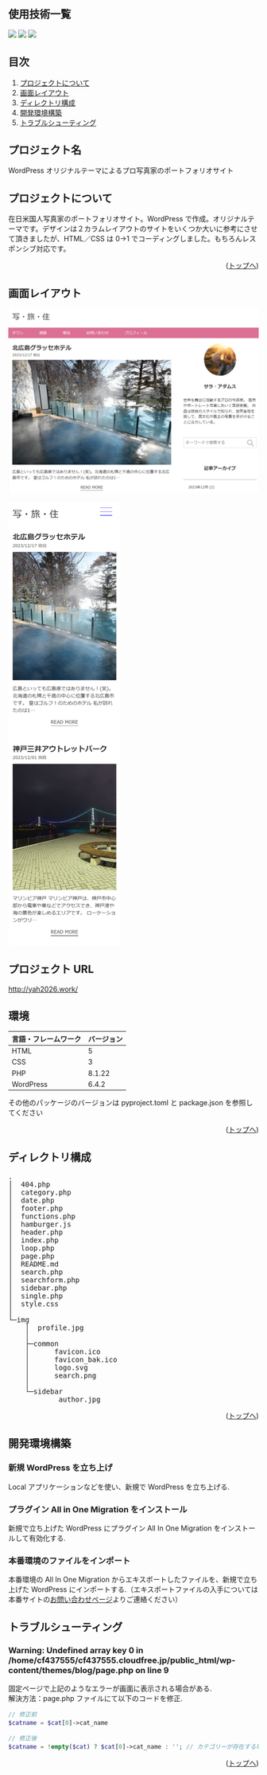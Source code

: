 <div id="top"></div>

## 使用技術一覧

<!-- シールド一覧 -->
<!-- 該当するプロジェクトの中から任意のものを選ぶ-->
<p style="display: inline">
  <!-- フロントエンドのフレームワーク一覧 -->
  <img src="https://img.shields.io/badge/-CSS-000000.svg?logo=css.js&style=for-the-badge">
  <img src="https://img.shields.io/badge/-HTML-000000.svg?logo=HTML.js&style=for-the-badge">
  <!-- バックエンドの言語一覧 -->
  <img src="https://img.shields.io/badge/-WordPress-000000.svg?logo=WordPress&style=for-the-badge">
  <!-- ミドルウェア一覧 -->

</p>

## 目次

1. [プロジェクトについて](#プロジェクトについて)
2. [画面レイアウト](#画面レイアウト)
3. [ディレクトリ構成](#ディレクトリ構成)
4. [開発環境構築](#開発環境構築)
5. [トラブルシューティング](#トラブルシューティング)

<!-- プロジェクト名を記載 -->

## プロジェクト名

WordPress オリジナルテーマによるプロ写真家のポートフォリオサイト

<!-- プロジェクトについて -->

## プロジェクトについて

在日米国人写真家のポートフォリオサイト。WordPress で作成。オリジナルテーマです。デザインは２カラムレイアウトのサイトをいくつか大いに参考にさせて頂きましたが、HTML／CSS は 0→1 でコーディングしました。もちろんレスポンシブ対応です。

<!-- プロジェクトの概要を記載 -->

<p align="right">(<a href="#top">トップへ</a>)</p>

## 画面レイアウト

![Alt text](image.png)
<br /><br />
![Alt text](image-1.png)

## プロジェクト URL

http://yah2026.work/

## 環境

<!-- 言語、フレームワーク、ミドルウェア、インフラの一覧とバージョンを記載 -->

| 言語・フレームワーク | バージョン |
| -------------------- | ---------- |
| HTML                 | 5          |
| CSS                  | 3          |
| PHP                  | 8.1.22     |
| WordPress            | 6.4.2      |

その他のパッケージのバージョンは pyproject.toml と package.json を参照してください

<p align="right">(<a href="#top">トップへ</a>)</p>

## ディレクトリ構成

<!-- Treeコマンドを使ってディレクトリ構成を記載 -->
<pre>
.
│  404.php
│  category.php
│  date.php
│  footer.php
│  functions.php
│  hamburger.js
│  header.php
│  index.php
│  loop.php
│  page.php
│  README.md
│  search.php
│  searchform.php
│  sidebar.php
│  single.php
│  style.css
│
└─img
    │  profile.jpg
    │
    ├─common
    │      favicon.ico
    │      favicon_bak.ico
    │      logo.svg
    │      search.png
    │
    └─sidebar
            author.jpg
</pre>
<p align="right">(<a href="#top">トップへ</a>)</p>

## 開発環境構築

<!-- コンテナの作成方法、パッケージのインストール方法など、開発環境構築に必要な情報を記載 -->

### 新規 WordPress を立ち上げ

Local アプリケーションなどを使い、新規で WordPress を立ち上げる.

### プラグイン All in One Migration をインストール

新規で立ち上げた WordPress にプラグイン All In One Migration をインストールして有効化する.

### 本番環境のファイルをインポート

本番環境の All In One Migration からエキスポートしたファイルを、新規で立ち上げた WordPress にインポートする.（エキスポートファイルの入手については本番サイトの[お問い合わせページ](http://yah2026.work/contact/)よりご連絡ください）

## トラブルシューティング

### Warning: Undefined array key 0 in /home/cf437555/cf437555.cloudfree.jp/public_html/wp-content/themes/blog/page.php on line 9

固定ページで上記のようなエラーが画面に表示される場合がある.
<br />
解決方法：page.php ファイルにて以下のコードを修正.

```php
// 修正前
$catname = $cat[0]->cat_name
```

```php
// 修正後
$catname = !empty($cat) ? $cat[0]->cat_name : ''; // カテゴリーが存在する場合のみアクセス
```

<p align="right">(<a href="#top">トップへ</a>)</p>

